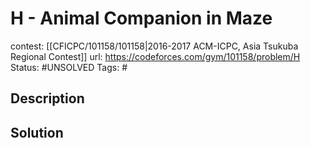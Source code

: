 # H - Animal Companion in Maze

contest: [[CFICPC/101158/101158|2016-2017 ACM-ICPC, Asia Tsukuba Regional Contest]]
url: https://codeforces.com/gym/101158/problem/H
Status: #UNSOLVED
Tags: #

## Description

## Solution

